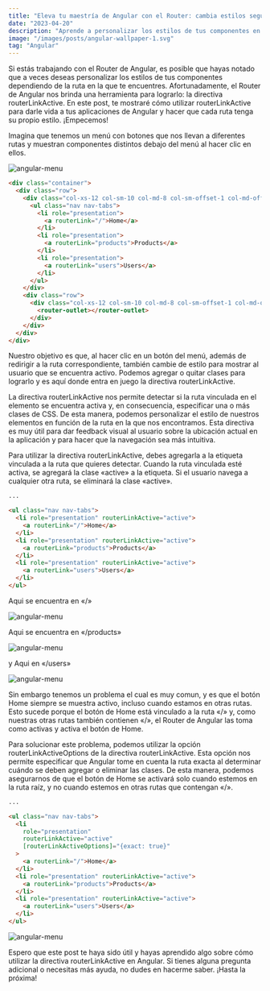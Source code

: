 ```yaml
---
title: "Eleva tu maestría de Angular con el Router: cambia estilos según la ruta"
date: "2023-04-20"
description: "Aprende a personalizar los estilos de tus componentes en función de la ruta en la que te encuentres con la directiva routerLinkActive del Router de Angular. En este post, te explicamos cómo utilizarla para hacer que cada ruta tenga su propio estilo y mejorar así tus aplicaciones de Angular. ¡Empecemos!"
image: "/images/posts/angular-wallpaper-1.svg"
tag: "Angular"
---
```


Si estás trabajando con el Router de Angular, es posible que hayas notado que a veces deseas personalizar los estilos de tus componentes dependiendo de la ruta en la que te encuentres. Afortunadamente, el Router de Angular nos brinda una herramienta para lograrlo: la directiva routerLinkActive. En este post, te mostraré cómo utilizar routerLinkActive para darle vida a tus aplicaciones de Angular y hacer que cada ruta tenga su propio estilo. ¡Empecemos!

Imagina que tenemos un menú con botones que nos llevan a diferentes rutas y muestran componentes distintos debajo del menú al hacer clic en ellos.

![angular-menu](/images/posts/angular-router-styles/angular-menu-1.png)

```html {monokai}
<div class="container">
  <div class="row">
    <div class="col-xs-12 col-sm-10 col-md-8 col-sm-offset-1 col-md-offset-2">
      <ul class="nav nav-tabs">
        <li role="presentation">
          <a routerLink="/">Home</a>
        </li>
        <li role="presentation">
          <a routerLink="products">Products</a>
        </li>
        <li role="presentation">
          <a routerLink="users">Users</a>
        </li>
      </ul>
    </div>
    <div class="row">
      <div class="col-xs-12 col-sm-10 col-md-8 col-sm-offset-1 col-md-offset-2">
        <router-outlet></router-outlet>
      </div>
    </div>
  </div>
</div>
```

Nuestro objetivo es que, al hacer clic en un botón del menú, además de redirigir a la ruta correspondiente, también cambie de estilo para mostrar al usuario que se encuentra activo. Podemos agregar o quitar clases para lograrlo y es aquí donde entra en juego la directiva routerLinkActive.

La directiva routerLinkActive nos permite detectar si la ruta vinculada en el elemento se encuentra activa y, en consecuencia, especificar una o más clases de CSS. De esta manera, podemos personalizar el estilo de nuestros elementos en función de la ruta en la que nos encontramos. Esta directiva es muy útil para dar feedback visual al usuario sobre la ubicación actual en la aplicación y para hacer que la navegación sea más intuitiva.

Para utilizar la directiva routerLinkActive, debes agregarla a la etiqueta vinculada a la ruta que quieres detectar. Cuando la ruta vinculada esté activa, se agregará la clase «active» a la etiqueta. Si el usuario navega a cualquier otra ruta, se eliminará la clase «active».

```html {monokai}
...

<ul class="nav nav-tabs">
  <li role="presentation" routerLinkActive="active">
    <a routerLink="/">Home</a>
  </li>
  <li role="presentation" routerLinkActive="active">
    <a routerLink="products">Products</a>
  </li>
  <li role="presentation" routerLinkActive="active">
    <a routerLink="users">Users</a>
  </li>
</ul>
```

Aqui se encuentra en «/»

![angular-menu](/images/posts/angular-router-styles/angular-menu-2.png)

Aqui se encuentra en «/products»

![angular-menu](/images/posts/angular-router-styles/angular-menu-3.png)

y Aqui en «/users»

![angular-menu](/images/posts/angular-router-styles/angular-menu-4.png)

Sin embargo tenemos un problema el cual es muy comun, y es que el botón Home siempre se muestra activo, incluso cuando estamos en otras rutas. Esto sucede porque el botón de Home está vinculado a la ruta «/» y, como nuestras otras rutas también contienen «/», el Router de Angular las toma como activas y activa el botón de Home.

Para solucionar este problema, podemos utilizar la opción routerLinkActiveOptions de la directiva routerLinkActive. Esta opción nos permite especificar que Angular tome en cuenta la ruta exacta al determinar cuándo se deben agregar o eliminar las clases. De esta manera, podemos asegurarnos de que el botón de Home se activará solo cuando estemos en la ruta raíz, y no cuando estemos en otras rutas que contengan «/».

```html {monokai}
...

<ul class="nav nav-tabs">
  <li
    role="presentation"
    routerLinkActive="active"
    [routerLinkActiveOptions]="{exact: true}"
  >
    <a routerLink="/">Home</a>
  </li>
  <li role="presentation" routerLinkActive="active">
    <a routerLink="products">Products</a>
  </li>
  <li role="presentation" routerLinkActive="active">
    <a routerLink="users">Users</a>
  </li>
</ul>
```

![angular-menu](/images/posts/angular-router-styles/angular-menu-5.png)

Espero que este post te haya sido útil y hayas aprendido algo sobre cómo utilizar la directiva routerLinkActive en Angular. Si tienes alguna pregunta adicional o necesitas más ayuda, no dudes en hacerme saber. ¡Hasta la próxima!
